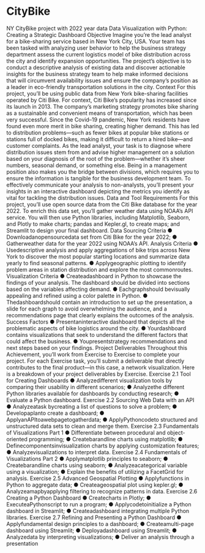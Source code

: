 # CityBike
NY CityBike project with 2022 year data
Data Visualization with
 Python: Creating a
 Strategic Dashboard
Objective
 Imagine you’re the lead analyst for a bike-sharing service based in New York City, USA. Your
 team has been tasked with analyzing user behavior to help the business strategy department
 assess the current logistics model of bike distribution across the city and identify expansion
 opportunities.
 The project’s objective is to conduct a descriptive analysis of existing data and discover
 actionable insights for the business strategy team to help make informed decisions that will
 circumvent availability issues and ensure the company’s position as a leader in eco-friendly
 transportation solutions in the city.
 Context
 For this project, you’ll be using public data from New York bike-sharing facilities operated by Citi
 Bike. For context, Citi Bike’s popularity has increased since its launch in 2013. The company’s
 marketing strategy promotes bike sharing as a sustainable and convenient means of
 transportation, which has been very successful. Since the Covid–19 pandemic, New York
 residents have found even more merit in bike sharing, creating higher demand. This has led to
 distribution problems—such as fewer bikes at popular bike stations or stations full of docked
 bikes, making it difficult to return a hired bike—and customer complaints.
 As the lead analyst, your task is to diagnose where distribution issues stem from and advise
 higher management on a solution based on your diagnosis of the root of the problem—whether
 it’s sheer numbers, seasonal demand, or something else. Being in a management position also
 makes you the bridge between divisions, which requires you to ensure the information is
 tangible for the business development team. To effectively communicate your analysis to
 non-analysts, you’ll present your insights in an interactive dashboard depicting the metrics you
 identify as vital for tackling the distribution issues.
 Data and Tool Requirements
 For this project, you’ll use open source data from the Citi Bike database for the year 2022. To
 enrich this data set, you’ll gather weather data using NOAA’s API service. You will then use
 Python libraries, including Matplotlib, Seaborn, and Plotly to make charts; pandas and Kepler.gl,
 to create maps; and Streamlit to design your final dashboard.
Data Sourcing Criteria
 ● Downloadanopensourcedata set from Citi Bike for the year 2022;
 ● Gatherweather data for the year 2022 using NOAA’s API.
 Analysis Criteria
 ● Usedescriptive analysis and apply aggregations of bike trips across New York to
 discover the most popular starting locations and summarize data yearly to find seasonal
 patterns.
 ● Applygeographic plotting to identify problem areas in station distribution and explore
 the most commonroutes.
 Visualization Criteria
 ● Createadashboard in Python to showcase the findings of your analysis. The dashboard
 should be divided into sections based on the variables affecting demand.
 ● Eachgraphshould bevisually appealing and refined using a color palette in Python.
 ● Thedashboardshould contain an introduction to set up the presentation, a slide for each
 graph to avoid overwhelming the audience, and a recommendations page that clearly
 explains the outcomes of the analysis.
 Success Factors
 ● Presentaninteractive dashboard that depicts all the problematic aspects of bike
 logistics around the city.
 ● Yourdashboard contains visualizations that seek to understand the different factors that
 could affect the business.
 ● Youpresentstrategy recommendations and next steps based on your findings.
 Project Deliverables
 Throughout this Achievement, you’ll work from Exercise to Exercise to complete your project.
 For each Exercise task, you’ll submit a deliverable that directly contributes to the final
 product—in this case, a network visualization.
 Here is a breakdown of your project deliverables by Exercise.
Exercise 2.1 Tool for Creating Dashboards
 ● Analyzedifferent visualization tools by comparing their usability in different scenarios;
 ● Analyzethe different Python libraries available for dashboards by conducting research;
 ● Evaluate a Python dashboard.
 Exercise 2.2 Sourcing Web Data with an API
 ● Analyzeatask bycreating a list of questions to solve a problem;
 ● Developaplanto create a dashboard;
 ● ApplyanAPItoawebpagetogatherdata;
 ● ApplyPythoncodeto structured and unstructured data sets to clean and merge them.
 Exercise 2.3 Fundamentals of Visualizations Part 1
 ● Differentiate between procedural and object-oriented programming;
 ● Createbarandline charts using matplotlib;
 ● Definecomponentsinvisualization charts by applying customization features;
 ● Analyzevisualizations to interpret data.
 Exercise 2.4 Fundamentals of Visualizations Part 2
 ● Applymatplotlib principles to seaborn;
 ● Createbarandline charts using seaborn;
 ● Analyzeacategorical variable using a visualization;
 ● Explain the benefits of utilizing a FacetGrid for analysis.
 Exercise 2.5 Advanced Geospatial Plotting
 ● Applyfunctions in Python to aggregate data;
 ● Createageospatial plot using kepler.gl;
 ● Analyzeamapbyapplying filtering to recognize patterns in data.
 Exercise 2.6 Creating a Python Dashboard
 ● Createcharts in Plotly;
 ● ExecuteaPythonscript to run a program;
 ● Applycodetoinitialize a Python dashboard in Streamlit;
 ● Createadashboard integrating multiple Python libraries.
Exercise 2.7 Refining and Presenting a Python Dashboard
 ● Applyfundamental design principles to a dashboard;
 ● Createamulti-page dashboard using Streamlit;
 ● Deployadashboard using Streamlit;
 ● Analyzedata by interpreting visualizations;
 ● Deliver an analysis through a presentation
